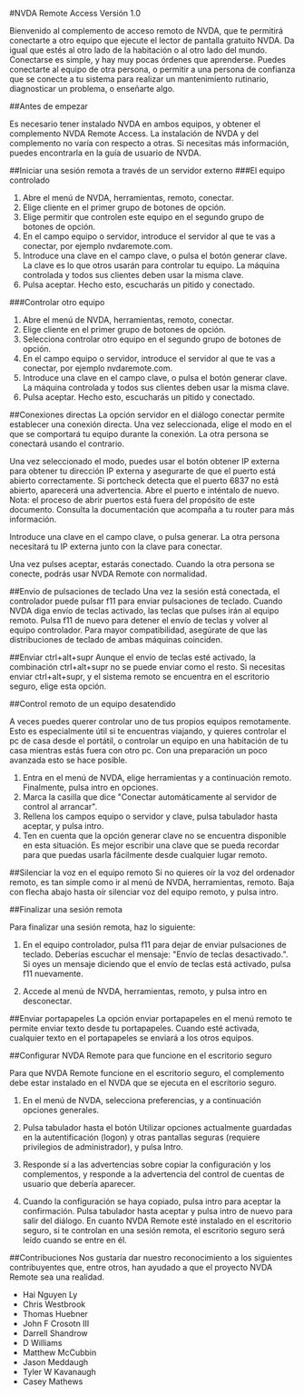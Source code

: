 #NVDA Remote Access
Versión 1.0

Bienvenido al complemento de acceso remoto de NVDA, que te permitirá conectarte a otro equipo que ejecute el lector de pantalla gratuito NVDA. Da igual que estés al otro lado de la habitación o al otro lado del mundo. Conectarse es simple, y hay muy pocas órdenes que aprenderse. Puedes conectarte al equipo de otra persona, o permitir a una persona de confianza que se conecte a tu sistema para realizar un mantenimiento rutinario, diagnosticar un problema, o enseñarte algo.

##Antes de empezar

Es necesario tener instalado NVDA en ambos equipos, y obtener el complemento NVDA Remote Access.
La instalación de NVDA y del complemento no varía con respecto a otras. Si necesitas más información, puedes encontrarla en la guía de usuario de NVDA.

##Iniciar una sesión remota a través de un servidor externo
###El equipo controlado
1. Abre el menú de NVDA, herramientas, remoto, conectar.
2. Elige cliente en el primer grupo de botones de opción.
3. Elige permitir que controlen este equipo en el segundo grupo de botones de opción.
4. En el campo equipo o servidor, introduce el servidor al que te vas a conectar, por ejemplo nvdaremote.com.
5. Introduce una clave en el campo clave, o pulsa el botón generar clave.
La clave es lo que otros usarán para controlar tu equipo.
La máquina controlada y todos sus clientes deben usar la misma clave.
6. Pulsa aceptar. Hecho esto, escucharás un pitido y conectado.

###Controlar otro equipo
1. Abre el menú de NVDA, herramientas, remoto, conectar.
2. Elige cliente en el primer grupo de botones de opción.
3. Selecciona controlar otro equipo en el segundo grupo de botones de opción.
4. En el campo equipo o servidor, introduce el servidor al que te vas a conectar, por ejemplo nvdaremote.com.
5. Introduce una clave en el campo clave, o pulsa el botón generar clave.
La máquina controlada y todos sus clientes deben usar la misma clave.
6. Pulsa aceptar. Hecho esto, escucharás un pitido y conectado.

##Conexiones directas
La opción servidor en el diálogo conectar permite establecer una conexión directa.
Una vez seleccionada, elige el modo en el que se comportará tu equipo durante la conexión.
La otra persona se conectará usando el contrario.

Una vez seleccionado el modo, puedes usar el botón obtener IP externa para obtener tu dirección IP externa y asegurarte de que el puerto está abierto correctamente.
Si portcheck detecta que el puerto 6837 no está abierto, aparecerá una advertencia.
Abre el puerto e inténtalo de nuevo.
Nota: el proceso de abrir puertos está fuera del propósito de este documento. Consulta la documentación que acompaña a tu router para más información.

Introduce una clave en el campo clave, o pulsa generar. La otra persona necesitará tu IP externa junto con la clave para conectar.

Una vez pulses aceptar, estarás conectado.
Cuando la otra persona se conecte, podrás usar NVDA Remote con normalidad.

##Envío de pulsaciones de teclado
Una vez la sesión está conectada, el controlador puede pulsar f11 para enviar pulsaciones de teclado.
Cuando NVDA diga envío de teclas activado, las teclas que pulses irán al equipo remoto. Pulsa f11 de nuevo para detener el envío de teclas y volver al equipo controlador.
Para mayor compatibilidad, asegúrate de que las distribuciones de teclado de ambas máquinas coinciden.

##Enviar ctrl+alt+supr
Aunque el envío de teclas esté activado, la combinación ctrl+alt+supr no se puede enviar como el resto.
Si necesitas enviar ctrl+alt+supr, y el sistema remoto se encuentra en el escritorio seguro, elige esta opción.

##Control remoto de un equipo desatendido

A veces puedes querer controlar uno de tus propios equipos remotamente. Esto es especialmente útil si te encuentras viajando, y quieres controlar el pc de casa desde el portátil, o controlar un equipo en una habitación de tu casa mientras estás fuera con otro pc. Con una preparación un poco avanzada esto se hace posible.

1. Entra en el menú de NVDA, elige herramientas y a continuación remoto. Finalmente, pulsa intro en opciones.
2. Marca la casilla que dice "Conectar automáticamente al servidor de control al arrancar".
3. Rellena los campos equipo o servidor y clave, pulsa tabulador hasta aceptar, y pulsa intro.
4. Ten en cuenta que la opción generar clave no se encuentra disponible en esta situación. Es mejor escribir una clave que se pueda recordar para que puedas usarla fácilmente desde cualquier lugar remoto.

##Silenciar la voz en el equipo remoto
Si no quieres oír la voz del ordenador remoto, es tan simple como ir al menú de NVDA, herramientas, remoto. Baja con flecha abajo hasta oír silenciar voz del equipo remoto, y pulsa intro.

##Finalizar una sesión remota

Para finalizar una sesión remota, haz lo siguiente:

1. En el equipo controlador, pulsa f11 para dejar de enviar pulsaciones de teclado. Deberías escuchar el mensaje: "Envío de teclas desactivado.". Si oyes un mensaje diciendo que el envío de teclas está activado, pulsa f11 nuevamente.

2. Accede al menú de NVDA, herramientas, remoto, y pulsa intro en desconectar.

##Enviar portapapeles
La opción enviar portapapeles en el menú remoto te permite enviar texto desde tu portapapeles.
Cuando esté activada, cualquier texto en el portapapeles se enviará a los otros equipos.

##Configurar NVDA Remote para que funcione en el escritorio seguro

Para que NVDA Remote funcione en el escritorio seguro, el complemento debe estar instalado en el NVDA que se ejecuta en el escritorio seguro.

1. En el menú de NVDA, selecciona preferencias, y a continuación opciones generales.

2. Pulsa tabulador hasta el botón Utilizar opciones actualmente guardadas en la autentificación (logon) y otras pantallas seguras (requiere privilegios de administrador), y pulsa Intro.

3. Responde sí a las advertencias sobre copiar la configuración y los complementos, y responde a la advertencia del control de cuentas de usuario que debería aparecer.

4. Cuando la configuración se haya copiado, pulsa intro para aceptar la confirmación. Pulsa tabulador hasta aceptar y pulsa intro de nuevo para salir del diálogo.
En cuanto NVDA Remote esté instalado en el escritorio seguro, si te controlan en una sesión remota,
el escritorio seguro será leído cuando se entre en él.

##Contribuciones
Nos gustaría dar nuestro reconocimiento a los siguientes contribuyentes que, entre otros, han ayudado a que el proyecto NVDA Remote sea una realidad.

* Hai Nguyen Ly
* Chris Westbrook
* Thomas Huebner
* John F Crosotn III
* Darrell Shandrow
* D Williams
* Matthew McCubbin
* Jason Meddaugh
* Tyler W Kavanaugh
* Casey Mathews

